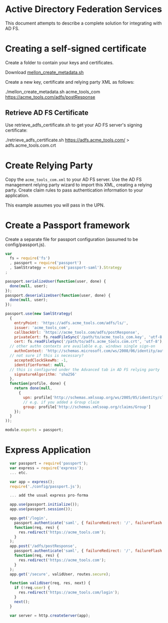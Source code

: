 Active Directory Federation Services
====================================

This document attempts to describe a complete solution for integrating with AD FS.

# Creating a self-signed certificate

Create a folder to contain your keys and certificates.

Download [mellon_create_metadata.sh](https://github.com/UNINETT/mod_auth_mellon/blob/master/mellon_create_metadata.sh)

Create a new key, certificate and relying party XML as follows:

  ./mellon_create_metadata.sh acme_tools_com https://acme_tools.com/adfs/postResponse

## Retrieve AD FS Certificate

Use retrieve_adfs_certificate.sh to get your AD FS server's signing certificate:

  ./retrieve_adfs_certificate.sh https://adfs.acme_tools.com/ > adfs.acme_tools.com.crt

# Create Relying Party

Copy the `acme_tools_com.xml` to your AD FS server. Use the AD FS management relying party wizard to import this XML, creating a relying party. Create claim rules to pass authentication information to your application.

This example assumes you will pass in the UPN.

# Create a Passport framework

Create a separate file for passport configuration (assumed to be config/passport.js).

```javascript
var
  fs = require('fs')
  , passport = require('passport')
  , SamlStrategy = require('passport-saml').Strategy
;

passport.serializeUser(function(user, done) {
  done(null, user);
});
passport.deserializeUser(function(user, done) {
  done(null, user);
});

passport.use(new SamlStrategy(
  {
    entryPoint: 'https://adfs.acme_tools.com/adfs/ls/',
    issuer: 'acme_tools_com',
    callbackUrl: 'https://acme_tools.com/adfs/postResponse',
    privateCert: fs.readFileSync('/path/to/acme_tools_com.key', 'utf-8'),
    cert: fs.readFileSync('/path/to/adfs.acme_tools.com.crt', 'utf-8'),
  // other authn contexts are available e.g. windows single sign-on
    authnContext: 'http://schemas.microsoft.com/ws/2008/06/identity/authenticationmethod/password',
  // not sure if this is necessary?
    acceptedClockSkewMs: -1,
    identifierFormat: null,
  // this is configured under the Advanced tab in AD FS relying party
    signatureAlgorithm: 'sha256'
  },
  function(profile, done) {
    return done(null,
      {
        upn: profile['http://schemas.xmlsoap.org/ws/2005/05/identity/claims/upn'],
        // e.g. if you added a Group claim
        group: profile['http://schemas.xmlsoap.org/claims/Group']
    });
  }
));

module.exports = passport;
```

# Express Application

```javascript
  var passport = require('passport');
  var express = require('express');
  ... etc.

  var app = express();
  require('./config/passport.js');

  ... add the usual express pro-forma

  app.use(passport.initialize());
  app.use(passport.session());

  app.get('/login',
    passport.authenticate('saml', { failureRedirect: '/', failureFlash: true }),
    function(req, res) {
      res.redirect('https://acme_tools.com');
    }
  );
  app.post('/adfs/postResponse',
    passport.authenticate('saml', { failureRedirect: '/', failureFlash: true }),
    function(req, res) {
      res.redirect('https://acme_tools.com');
    }
  );
  app.get('/secure', validUser, routes.secure);

  function validUser(req, res, next) {
    if (!req.user) {
      res.redirect('https://acme_tools.com/login');
    }
    next();
  }

  var server = http.createServer(app);
```

